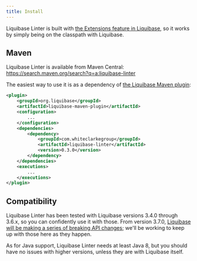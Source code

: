 ```yaml
---
title: Install
---
```


Liquibase Linter is built with [the Extensions feature in Liquibase](https://liquibase.jira.com/wiki/spaces/CONTRIB/overview), so it works by simply being on the classpath with Liquibase.

## Maven

Liquibase Linter is available from Maven Central:
https://search.maven.org/search?q=a:liquibase-linter

The easiest way to use it is as a dependency of [the Liquibase Maven plugin](http://www.liquibase.org/documentation/maven/):

```xml
<plugin>
    <groupId>org.liquibase</groupId>
    <artifactId>liquibase-maven-plugin</artifactId>
    <configuration>
        ...
    </configuration>
    <dependencies>
        <dependency>
            <groupId>com.whiteclarkegroup</groupId>
            <artifactId>liquibase-linter</artifactId>
            <version>0.3.0</version>
        </dependency>
    </dependencies>
    <executions>
        ...
    </executions>
</plugin>
```

## Compatibility

Liquibase Linter has been tested with Liquibase versions 3.4.0 through 3.6.x, so you can confidently use it with those. From version 3.7.0, [Liquibase will be making a series of breaking API changes](https://www.liquibase.org/2018/04/liquibase-3-6-0-released.html#looking-forward-api-changes); we'll be working to keep up with those here as they happen.

As for Java support, Liquibase Linter needs at least Java 8, but you should have no issues with higher versions, unless they are with Liquibase itself.
